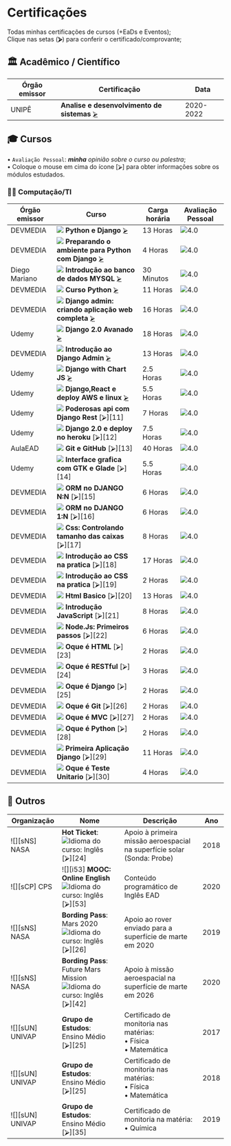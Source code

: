 <!--
                 AVISO: Para editar/visualizar este arquivo .md troque o "Soft wrap" pelo "No wrap"          ^^^^^^^^^^^^^
-->

# Certificações
Todas minhas certificações de cursos (+EaDs e Eventos);  
Clique nas setas (**⮚**) para conferir o certificado/comprovante;  

## 🏛 Acadêmico / Científico
| Órgão emissor          | Certificação                                                      | Data                       |
| ---------------------- | ----------------------------------------------------------------- | -------------------------- |
|  UNIPÊ        | **Analise e desenvolvimento de sistemas**              [⮚][1]   | 2020-2022                  |


## 🎓 Cursos 
• `Avaliação Pessoal`: ***minha** opinião sobre o curso ou palestra*;   
• Coloque o mouse em cima do ícone [⮚] para obter informações sobre os módulos estudados.
### 🧑‍💻 Computação/TI

| Órgão emissor      | Curso                                                            | Carga horária      | Avaliação Pessoal |
| ------------------ | ---------------------------------------------------------------- | ------------------ | ----------------- |
|  DEVMEDIA | ![][2] **Python e Django**                       [⮚][2]  | 13 Horas           | ![][nota8]        |
|  DEVMEDIA | ![][2] **Preparando o ambiente para Python com Django**                       [⮚][3]  | 4 Horas           | ![][nota8]        |
|  Diego Mariano | ![][2] **Introdução ao banco de dados MYSQL**                       [⮚][4]  | 30 Minutos           | ![][nota8]        |
|  DEVMEDIA | ![][2] **Curso Python**                       [⮚][5]  | 11 Horas           | ![][nota8]        |
|  DEVMEDIA | ![][2] **Django admin: criando aplicação web completa**                       [⮚][6]  | 16 Horas           | ![][nota8]        |
|  Udemy | ![][2] **Django 2.0 Avanado**                       [⮚][7]  | 18 Horas           | ![][nota8]        |
|  DEVMEDIA | ![][2] **Introdução ao Django Admin**                       [⮚][8]  | 13 Horas           | ![][nota8]        |
|  Udemy | ![][2] **Django with Chart JS**                       [⮚][9]  | 2.5 Horas           | ![][nota8]        |
|  Udemy | ![][2] **Django,React e deploy AWS e linux**                       [⮚][10]  | 5.5 Horas           | ![][nota8]        |
|  Udemy | ![][2] **Poderosas api com Django Rest**                       [⮚][11]  | 7 Horas           | ![][nota8]        |
|  Udemy | ![][2] **Django 2.0 e deploy no heroku**                       [⮚][12]  | 7.5 Horas          | ![][nota8]        |
|  AulaEAD | ![][2] **Git e GitHub**                       [⮚][13]  | 40 Horas           | ![][nota8]        |
|  Udemy | ![][2] **Interface grafica com GTK e Glade**                       [⮚][14]  | 5.5 Horas          | ![][nota8]        |
|  DEVMEDIA | ![][2] **ORM no DJANGO N:N**                       [⮚][15]  | 6 Horas           | ![][nota8]        |
|  DEVMEDIA | ![][2] **ORM no DJANGO 1:N**                       [⮚][16]  | 6 Horas           | ![][nota8]        |
|  DEVMEDIA | ![][2] **Css: Controlando tamanho das caixas**                       [⮚][17]  | 8 Horas           | ![][nota8]        |
|  DEVMEDIA | ![][2] **Introdução ao CSS na pratica**                       [⮚][18]  | 17 Horas           | ![][nota8]        |
|  DEVMEDIA | ![][2] **Introdução ao CSS na pratica**                       [⮚][19]  | 2 Horas           | ![][nota8]        |
|  DEVMEDIA | ![][2] **Html Basico**                       [⮚][20]  | 13 Horas           | ![][nota8]        |
|  DEVMEDIA | ![][2] **Introdução JavaScript**                       [⮚][21]  | 8 Horas           | ![][nota8]        |
|  DEVMEDIA | ![][2] **Node.Js: Primeiros passos**                       [⮚][22]  | 6 Horas           | ![][nota8]        |
|  DEVMEDIA | ![][2] **Oque é HTML**                       [⮚][23]  | 2 Horas           | ![][nota8]        |
|  DEVMEDIA | ![][2] **Oque é RESTful**                       [⮚][24]  | 3 Horas           | ![][nota8]        |
|  DEVMEDIA | ![][2] **Oque é Django**                       [⮚][25]  | 2 Horas           | ![][nota8]        |
|  DEVMEDIA | ![][2] **Oque é Git**                       [⮚][26]  | 2 Horas           | ![][nota8]        |
|  DEVMEDIA | ![][2] **Oque é MVC**                       [⮚][27]  | 2 Horas           | ![][nota8]        |
|  DEVMEDIA | ![][2] **Oque é Python**                       [⮚][28]  | 2 Horas           | ![][nota8]        |
|  DEVMEDIA | ![][2] **Primeira Aplicação Django**                       [⮚][29]  | 11 Horas           | ![][nota8]        |
|  DEVMEDIA | ![][2] **Oque é Teste Unitario**                       [⮚][30]  | 4 Horas           | ![][nota8]        |


## 🎲 Outros
| Organização     | Nome                                                       | Descrição                                                                | Ano  |
| --------------- | ---------------------------------------------------------- | -------------------------------------------------------------------------| ---- |
| ![][sNS] NASA   | **Hot Ticket**: ![][iUS] [⮚][24]                           | Apoio à primeira missão aeroespacial na superfície solar (Sonda: Probe)  | 2018 |
| ![][sCP] CPS    | ![][i53] **MOOC: Online English** ![][iUS]     [⮚][53]   | Conteúdo programático de Inglês EAD                                      | 2020 |
| ![][sNS] NASA   | **Bording Pass**:<br>Mars 2020 ![][iUS] [⮚][26]            | Apoio ao rover enviado para a superfície de marte em 2020                | 2019 |
| ![][sNS] NASA   | **Bording Pass**:<br>Future Mars Mission ![][iUS] [⮚][42]  | Apoio à missão aeroespacial na superfície de marte em 2026               | 2020 |
| ![][sUN] UNIVAP | **Grupo de Estudos**:<br>Ensino Médio [⮚][25]              | Certificado de monitoria nas matérias:<br>• Física<br>• Matemática       | 2017 |
| ![][sUN] UNIVAP | **Grupo de Estudos**:<br>Ensino Médio [⮚][25]              | Certificado de monitoria nas matérias:<br>• Física<br>• Matemática       | 2018 |
| ![][sUN] UNIVAP | **Grupo de Estudos**:<br>Ensino Médio [⮚][35]              | Certificado de monitoria na matéria:<br>• Química                        | 2019 |



<!-- -=- # --- REFERÊNCIAS --- # -=- -->
<!-- Links/Certificados -->
[1]: Academico/Diploma.PDF
[2]: Certificados/Acessodadosdjango.png
[3]: Certificados/
[4]: Certificados/
[5]: Certificados/
[6]: Certificados/
[7]: Certificados/
[8]: Certificados/
[9]: Certificados/
[10]: Certificados/




<!-- Selo de organizações -->
[sTW]: i/treina_web19.png "TreinaWeb"


<!-- Idiomas (exceto português) -->
[iUS]: i/us19.png "Idioma do curso: Inglês"

<!-- Notas (estrelas) -->
[nota1]: i/n1.png "0.5"
[nota2]: i/n2.png "1.0"
[nota3]: i/n3.png "1.5"
[nota4]: i/n4.png "2.0"
[nota5]: i/n5.png "2.5"
[nota6]: i/n6.png "3.0"
[nota7]: i/n7.png "3.5"
[nota8]: i/n8.png "4.0"
[nota9]: i/n9.png "4.5"
[nota10]: i/n10.png "5.0"

<!-- SVG de Medalhas igual do StackOverflow -->
[medalhas]: i/medalhas.svg
